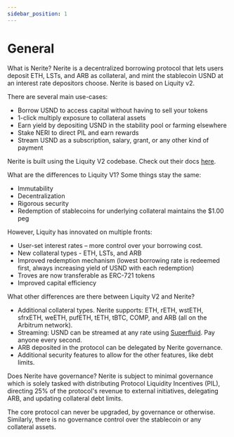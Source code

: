 ```yaml
---
sidebar_position: 1
---
```


# General

What is Nerite?
Nerite is a decentralized borrowing protocol that lets users deposit ETH, LSTs, and ARB as collateral, and mint the stablecoin USND at an interest rate depositors choose. Nerite is based on Liquity v2.

There are several main use-cases:

- Borrow USND to access capital without having to sell your tokens
- 1-click multiply exposure to collateral assets
- Earn yield by depositing USND in the stability pool or farming elsewhere
- Stake NERI to direct PIL and earn rewards
- Stream USND as a subscription, salary, grant, or any other kind of payment

Nerite is built using the Liquity V2 codebase. Check out their docs [here](https://docs.liquity.org/).

What are the differences to Liquity V1?
Some things stay the same:

- Immutability
- Decentralization
- Rigorous security
- Redemption of stablecoins for underlying collateral maintains the $1.00 peg

However, Liquity has innovated on multiple fronts:

- User-set interest rates – more control over your borrowing cost.
- New collateral types - ETH, LSTs, and ARB
- Improved redemption mechanism (lowest borrowing rate is redeemed first, always increasing yield of USND with each redemption)
- Troves are now transferable as ERC-721 tokens
- Improved capital efficiency

What other differences are there between Liquity V2 and Nerite?
- Additional collateral types. Nerite supports: ETH, rETH, wstETH, sfrxETH, weETH, pufETH, tETH, tBTC, COMP, and ARB (all on the Arbitrum network).
- Streaming: USND can be streamed at any rate using [Superfluid](https://www.superfluid.finance/). Pay anyone every second.
- ARB deposited in the protocol can be delegated by Nerite governance.
- Additional security features to allow for the other features, like debt limits.

Does Nerite have governance?
Nerite is subject to minimal governance which is solely tasked with distributing Protocol Liquidity Incentives (PIL), directing 25% of the protocol's revenue to external initiatives, delegating ARB, and updating collateral debt limits.

The core protocol can never be upgraded, by governance or otherwise. Similarly, there is no governance control over the stablecoin or any collateral assets.
